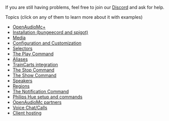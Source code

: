 If you are still having problems, feel free to join our [Discord](https://discord.openaudiomc.net/) and ask for help.

Topics (click on any of them to learn more about it with examples)
 - [OpenAudioMc+](OpenAudioMc+.md)
 - [Installation (bungeecord and spigot)](installation.md)
 - [Media](media.md)
 - [Configuration and Customization](configuration.md)
 - [Selectors](selectors.md)
 - [The Play Command](play.md)
 - [Aliases](alias.md)
 - [TrainCarts integration](traincarts.md)
 - [The Stop Command](stop.md)
 - [The Show Command](show.md)
 - [Speakers](speakers.md)
 - [Regions](regions.md)
 - [The Notification Command](notifications.md)
 - [Philips Hue setup and commands](hue.md)
 - [OpenAudioMc partners](partners.md)
 - [Voice Chat/Calls](voicechat.md)
 - [Client hosting](client.md)